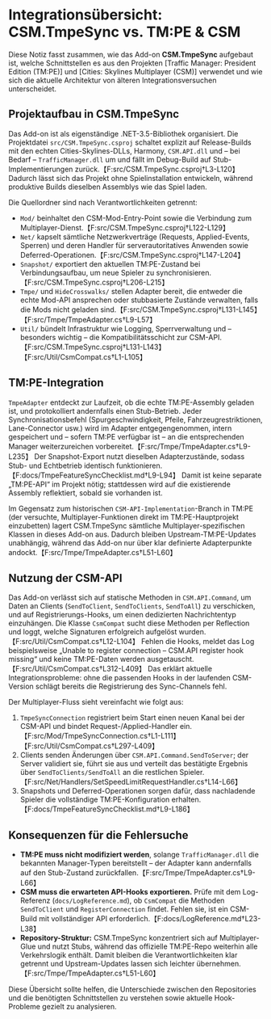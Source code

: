 # Integrationsübersicht: CSM.TmpeSync vs. TM:PE & CSM

Diese Notiz fasst zusammen, wie das Add-on **CSM.TmpeSync** aufgebaut ist, welche
Schnittstellen es aus den Projekten [Traffic Manager: President Edition (TM:PE)]
und [Cities: Skylines Multiplayer (CSM)] verwendet und wie sich die aktuelle
Architektur von älteren Integrationsversuchen unterscheidet.

## Projektaufbau in CSM.TmpeSync

Das Add-on ist als eigenständige .NET-3.5-Bibliothek organisiert. Die
Projektdatei `src/CSM.TmpeSync.csproj` schaltet explizit auf Release-Builds mit
den echten Cities-Skylines-DLLs, Harmony, `CSM.API.dll` und – bei Bedarf –
`TrafficManager.dll` um und fällt im Debug-Build auf Stub-Implementierungen
zurück.【F:src/CSM.TmpeSync.csproj†L3-L120】 Dadurch lässt sich das Projekt ohne
Spielinstallation entwickeln, während produktive Builds dieselben Assemblys wie
das Spiel laden.

Die Quellordner sind nach Verantwortlichkeiten getrennt:

- `Mod/` beinhaltet den CSM-Mod-Entry-Point sowie die Verbindung zum
  Multiplayer-Dienst.【F:src/CSM.TmpeSync.csproj†L122-L129】
- `Net/` kapselt sämtliche Netzwerkverträge (Requests, Applied-Events,
  Sperren) und deren Handler für serverautoritatives Anwenden sowie
  Deferred-Operationen.【F:src/CSM.TmpeSync.csproj†L147-L204】
- `Snapshot/` exportiert den aktuellen TM:PE-Zustand bei Verbindungsaufbau, um
  neue Spieler zu synchronisieren.【F:src/CSM.TmpeSync.csproj†L206-L215】
- `Tmpe/` und `HideCrosswalks/` stellen Adapter bereit, die entweder die echte
  Mod-API ansprechen oder stubbasierte Zustände verwalten, falls die Mods nicht
  geladen sind.【F:src/CSM.TmpeSync.csproj†L131-L145】【F:src/Tmpe/TmpeAdapter.cs†L9-L57】
- `Util/` bündelt Infrastruktur wie Logging, Sperrverwaltung und – besonders
  wichtig – die Kompatibilitätsschicht zur CSM-API.【F:src/CSM.TmpeSync.csproj†L131-L143】【F:src/Util/CsmCompat.cs†L1-L105】

## TM:PE-Integration

`TmpeAdapter` entdeckt zur Laufzeit, ob die echte TM:PE-Assembly geladen ist, und
protokolliert andernfalls einen Stub-Betrieb. Jeder Synchronisationsbefehl
(Spurgeschwindigkeit, Pfeile, Fahrzeugrestriktionen, Lane-Connector usw.) wird
im Adapter entgegengenommen, intern gespeichert und – sofern TM:PE verfügbar ist
– an die entsprechenden Manager weiterzureichen vorbereitet.【F:src/Tmpe/TmpeAdapter.cs†L9-L235】
Der Snapshot-Export nutzt dieselben Adapterzustände, sodass Stub- und Echtbetrieb
identisch funktionieren.【F:docs/TmpeFeatureSyncChecklist.md†L9-L94】 Damit ist
keine separate „TM:PE-API“ im Projekt nötig; stattdessen wird auf die existierende
Assembly reflektiert, sobald sie vorhanden ist.

Im Gegensatz zum historischen `CSM-API-Implementation`-Branch in TM:PE (der
versuchte, Multiplayer-Funktionen direkt im TM:PE-Hauptprojekt einzubetten)
lagert CSM.TmpeSync sämtliche Multiplayer-spezifischen Klassen in dieses Add-on
aus. Dadurch bleiben Upstream-TM:PE-Updates unabhängig, während das Add-on nur
über klar definierte Adapterpunkte andockt.【F:src/Tmpe/TmpeAdapter.cs†L51-L60】

## Nutzung der CSM-API

Das Add-on verlässt sich auf statische Methoden in `CSM.API.Command`, um Daten
an Clients (`SendToClient`, `SendToClients`, `SendToAll`) zu verschicken, und auf
Registrierungs-Hooks, um einen dedizierten Nachrichtentyp einzuhängen. Die Klasse
`CsmCompat` sucht diese Methoden per Reflection und loggt, welche Signaturen
erfolgreich aufgelöst wurden.【F:src/Util/CsmCompat.cs†L12-L104】 Fehlen die Hooks,
meldet das Log beispielsweise „Unable to register connection – CSM.API register
hook missing“ und keine TM:PE-Daten werden ausgetauscht.【F:src/Util/CsmCompat.cs†L312-L409】
Das erklärt aktuelle Integrationsprobleme: ohne die passenden Hooks in der
laufenden CSM-Version schlägt bereits die Registrierung des Sync-Channels fehl.

Der Multiplayer-Fluss sieht vereinfacht wie folgt aus:

1. `TmpeSyncConnection` registriert beim Start einen neuen Kanal bei der
   CSM-API und bindet Request-/Applied-Handler ein.【F:src/Mod/TmpeSyncConnection.cs†L1-L111】【F:src/Util/CsmCompat.cs†L297-L409】
2. Clients senden Änderungen über `CSM.API.Command.SendToServer`; der Server
   validiert sie, führt sie aus und verteilt das bestätigte Ergebnis über
   `SendToClients/SendToAll` an die restlichen Spieler.【F:src/Net/Handlers/SetSpeedLimitRequestHandler.cs†L14-L66】
3. Snapshots und Deferred-Operationen sorgen dafür, dass nachladende Spieler die
   vollständige TM:PE-Konfiguration erhalten.【F:docs/TmpeFeatureSyncChecklist.md†L9-L186】

## Konsequenzen für die Fehlersuche

- **TM:PE muss nicht modifiziert werden**, solange `TrafficManager.dll` die
  bekannten Manager-Typen bereitstellt – der Adapter kann andernfalls auf den
  Stub-Zustand zurückfallen.【F:src/Tmpe/TmpeAdapter.cs†L9-L66】
- **CSM muss die erwarteten API-Hooks exportieren.** Prüfe mit dem Log-Referenz
  (`docs/LogReference.md`), ob `CsmCompat` die Methoden `SendToClient` und
  `RegisterConnection` findet. Fehlen sie, ist ein CSM-Build mit vollständiger
  API erforderlich.【F:docs/LogReference.md†L23-L38】
- **Repository-Struktur:** CSM.TmpeSync konzentriert sich auf Multiplayer-Glue
  und nutzt Stubs, während das offizielle TM:PE-Repo weiterhin alle
  Verkehrslogik enthält. Damit bleiben die Verantwortlichkeiten klar getrennt
  und Upstream-Updates lassen sich leichter übernehmen.【F:src/Tmpe/TmpeAdapter.cs†L51-L60】

Diese Übersicht sollte helfen, die Unterschiede zwischen den Repositories und die
benötigten Schnittstellen zu verstehen sowie aktuelle Hook-Probleme gezielt zu
analysieren.

